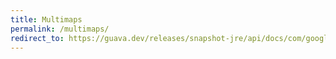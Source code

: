 ```yaml
---
title: Multimaps
permalink: /multimaps/
redirect_to: https://guava.dev/releases/snapshot-jre/api/docs/com/google/common/collect/Multimaps.html
---
```

